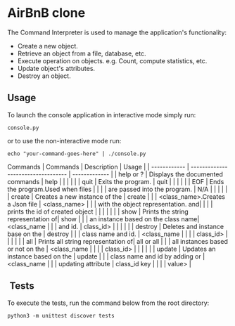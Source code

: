 # AirBnB clone

The Command Interpreter is used to manage the application's functionality:

- Create a new object.
- Retrieve an object from a file, database, etc.
- Execute operation on objects. e.g. Count, compute statistics, etc.
- Update object's attributes.
- Destroy an object.

## Usage

To launch the console application in interactive mode simply run:

`console.py`

or to use the non-interactive mode run:

`echo "your-command-goes-here" | ./console.py`

Commands
|   Commands   |           Description              |    Usage      |
| ------------ | ---------------------------------- | ------------- |
| help or ?    | Displays the documented commands   | help          |
|              |                                    |               |
| quit         | Exits the program.                 | quit          |
|              |                                    |               |
| EOF          | Ends the program.Used when files   |               |
|              | are passed into the program.       | N/A           |
|              |                                    |               |
| create       | Creates a new instance of the      | create        |
|              | <class_name>.Creates a Json file   | <class_name>  |
|              | with the object representation. and|               |
|              | prints the id of created object    |               |
|              |                                    |               |
| show         | Prints the string representation of|    show       |
|              | an instance based on the class name| <class_name   |
|              | and id.                            | class_id>     |
|              |                                    |               |
| destroy      | Deletes and instance base on the   | destroy       |
|              | class name and id.                 | <class_name   |
|              |                                    | class_id>     |
|              |                                    |               |
| all          | Prints all string representation of| all or all    |
|              | all instances based or not on the  | <class_name   |
|              |                                    | class_id>     |
|              |                                    |               |
| update       | Updates an instance based on the   | update        |
|              | class name and id by adding or     | <class_name   |
|              | updating attribute                 | class_id key  |
|              |                                    | value>        |



##  Tests

To execute the tests, run the command below from the root directory:

`python3 -m unittest discover tests`

